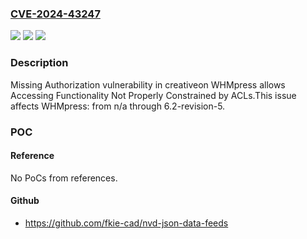 ### [CVE-2024-43247](https://cve.mitre.org/cgi-bin/cvename.cgi?name=CVE-2024-43247)
![](https://img.shields.io/static/v1?label=Product&message=WHMpress&color=blue)
![](https://img.shields.io/static/v1?label=Version&message=n%2Fa%3C%3D%206.2-revision-5%20&color=brighgreen)
![](https://img.shields.io/static/v1?label=Vulnerability&message=CWE-862%20Missing%20Authorization&color=brighgreen)

### Description

Missing Authorization vulnerability in creativeon WHMpress allows Accessing Functionality Not Properly Constrained by ACLs.This issue affects WHMpress: from n/a through 6.2-revision-5.

### POC

#### Reference
No PoCs from references.

#### Github
- https://github.com/fkie-cad/nvd-json-data-feeds

